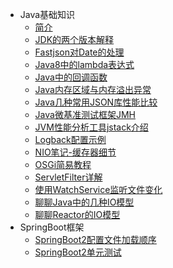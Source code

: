 * Java基础知识
    * [简介](markdown/Program/Java/_readme.md)
    * [JDK的两个版本解释](markdown/Program/Java/Core/JDK的两个版本解释.md)
    * [Fastjson对Date的处理](markdown/Program/Java/Core/Fastjson对Date的处理.md)
    * [Java8中的lambda表达式](markdown/Program/Java/Core/Java8中的lambda表达式.md)
    * [Java中的回调函数](markdown/Program/Java/Core/Java中的回调函数.md)
    * [Java内存区域与内存溢出异常](markdown/Program/Java/Core/Java内存区域与内存溢出异常.md)
    * [Java几种常用JSON库性能比较](markdown/Program/Java/Core/Java几种常用JSON库性能比较.md)
    * [Java微基准测试框架JMH](markdown/Program/Java/Core/Java微基准测试框架JMH.md)
    * [JVM性能分析工具jstack介绍](markdown/Program/Java/Core/JVM性能分析工具jstack介绍.md)
    * [Logback配置示例](markdown/Program/Java/Core/Logback配置示例.md)
    * [NIO笔记-缓存器细节](markdown/Program/Java/Core/NIO笔记-缓存器细节.md)
    * [OSGi简易教程](markdown/Program/Java/Core/OSGi简易教程.md)
    * [ServletFilter详解](markdown/Program/Java/Core/ServletFilter详解.md)
    * [使用WatchService监听文件变化](markdown/Program/Java/Core/使用WatchService监听文件变化.md)
    * [聊聊Java中的几种IO模型](markdown/Program/Java/Core/聊聊Java中的几种IO模型.md)
    * [聊聊Reactor的IO模型](markdown/Program/Java/Core/聊聊Reactor的IO模型.md)
* SpringBoot框架
    * [SpringBoot2配置文件加载顺序](markdown/Program/Java/Spring/SpringBoot2配置文件加载顺序.md)
    * [SpringBoot2单元测试](markdown/Program/Java/Spring/SpringBoot2单元测试.md)
